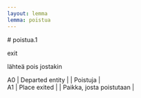 ```yaml
---
layout: lemma
lemma: poistua
---
```


<div class="sense">
# <span class="sensename">poistua.1</span>

<span class="description">exit</span>

<span class="description">lähteä pois jostakin</span>

A0 | Departed entity |   | Poistuja |  
A1 | Place exited |   | Paikka, josta poistutaan |  

</div>

